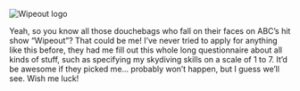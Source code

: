 <!--
slug: i-applied-as-contestant-to-wipeout
date: Sat Jul 11 2009 07:43:35 GMT+0200 (CEST)
tags: random, cool stuff
title: I just applied to be a contenstant on Wipeout
id: 139476833
link: http://joreteg.com/post/139476833/i-applied-as-contestant-to-wipeout
raw: {"blog_name":"henrikjoreteg","id":139476833,"post_url":"http://joreteg.com/post/139476833/i-applied-as-contestant-to-wipeout","slug":"i-applied-as-contestant-to-wipeout","type":"text","date":"2009-07-11 05:43:35 GMT","timestamp":1247291015,"state":"published","format":"markdown","reblog_key":"qggZb2aN","tags":["random","cool stuff"],"short_url":"http://tmblr.co/ZgL_Yy8K3zX","recommended_source":null,"recommended_color":null,"highlighted":[],"note_count":0,"title":"I just applied to be a contenstant on Wipeout","body":"<p><img src=\"http://farm4.static.flickr.com/3468/3708466627_970e326c44_o.jpg\" alt=\"Wipeout logo\"/></p>\n\n<p>Yeah, so you know all those douchebags who fall on their faces on ABC&rsquo;s hit show &ldquo;Wipeout&rdquo;? That could be me! I&rsquo;ve never tried to apply for anything like this before, they had me fill out this whole long questionnaire about all kinds of stuff, such as specifying my skydiving skills on a scale of 1 to 7. It&rsquo;d be awesome if they picked me&hellip; probably won&rsquo;t happen, but I guess we&rsquo;ll see. Wish me luck!</p>","reblog":{"tree_html":"","comment":"<p><img src=\"http://farm4.static.flickr.com/3468/3708466627_970e326c44_o.jpg\" alt=\"Wipeout logo\"></p>\n\n<p>Yeah, so you know all those douchebags who fall on their faces on ABC’s hit show “Wipeout”? That could be me! I’ve never tried to apply for anything like this before, they had me fill out this whole long questionnaire about all kinds of stuff, such as specifying my skydiving skills on a scale of 1 to 7. It’d be awesome if they picked me… probably won’t happen, but I guess we’ll see. Wish me luck!</p>"},"trail":[{"blog":{"name":"henrikjoreteg","active":true,"theme":{"header_full_width":1500,"header_full_height":500,"header_focus_width":676,"header_focus_height":380,"avatar_shape":"circle","background_color":"#F6F6F6","body_font":"Helvetica Neue","header_bounds":"0,1249,380,573","header_image":"http://static.tumblr.com/df7befc8b0387cf597578e613c221cb3/uzkwgdq/FAjnt7hyg/tumblr_static_agmw2bdhkjs4ws4sscw44swgc.jpg","header_image_focused":"http://static.tumblr.com/df7befc8b0387cf597578e613c221cb3/uzkwgdq/1oSnt7hyh/tumblr_static_tumblr_static_agmw2bdhkjs4ws4sscw44swgc_focused_v3.jpg","header_image_scaled":"http://static.tumblr.com/df7befc8b0387cf597578e613c221cb3/uzkwgdq/FAjnt7hyg/tumblr_static_agmw2bdhkjs4ws4sscw44swgc_2048_v2.jpg","header_stretch":true,"link_color":"#529ECC","show_avatar":true,"show_description":true,"show_header_image":true,"show_title":true,"title_color":"#444444","title_font":"Helvetica Neue","title_font_weight":"bold"}},"post":{"id":"139476833"},"content_raw":"<p><img src=\"http://farm4.static.flickr.com/3468/3708466627_970e326c44_o.jpg\" alt=\"Wipeout logo\"></p>\n\n<p>Yeah, so you know all those douchebags who fall on their faces on ABC’s hit show “Wipeout”? That could be me! I’ve never tried to apply for anything like this before, they had me fill out this whole long questionnaire about all kinds of stuff, such as specifying my skydiving skills on a scale of 1 to 7. It’d be awesome if they picked me… probably won’t happen, but I guess we’ll see. Wish me luck!</p>","content":"<p><img external_src=\"http://farm4.static.flickr.com/3468/3708466627_970e326c44_o.jpg\" src=\"http://assets.tumblr.com/images/inline_photo.png?2\" loader=\"http://assets.tumblr.com/images/inline_photo_loading.gif\" width=\"44\" height=\"49\" class=\"inline_external_image constrained_image\"/></p>\n\n<p>Yeah, so you know all those douchebags who fall on their faces on ABC’s hit show “Wipeout”? That could be me! I’ve never tried to apply for anything like this before, they had me fill out this whole long questionnaire about all kinds of stuff, such as specifying my skydiving skills on a scale of 1 to 7. It’d be awesome if they picked me… probably won’t happen, but I guess we’ll see. Wish me luck!</p>","is_current_item":true,"is_root_item":true}]}
publish: 2009-07-011
-->


<p><img src="http://farm4.static.flickr.com/3468/3708466627_970e326c44_o.jpg" alt="Wipeout logo"/></p>

<p>Yeah, so you know all those douchebags who fall on their faces on ABC&rsquo;s hit show &ldquo;Wipeout&rdquo;? That could be me! I&rsquo;ve never tried to apply for anything like this before, they had me fill out this whole long questionnaire about all kinds of stuff, such as specifying my skydiving skills on a scale of 1 to 7. It&rsquo;d be awesome if they picked me&hellip; probably won&rsquo;t happen, but I guess we&rsquo;ll see. Wish me luck!</p>
